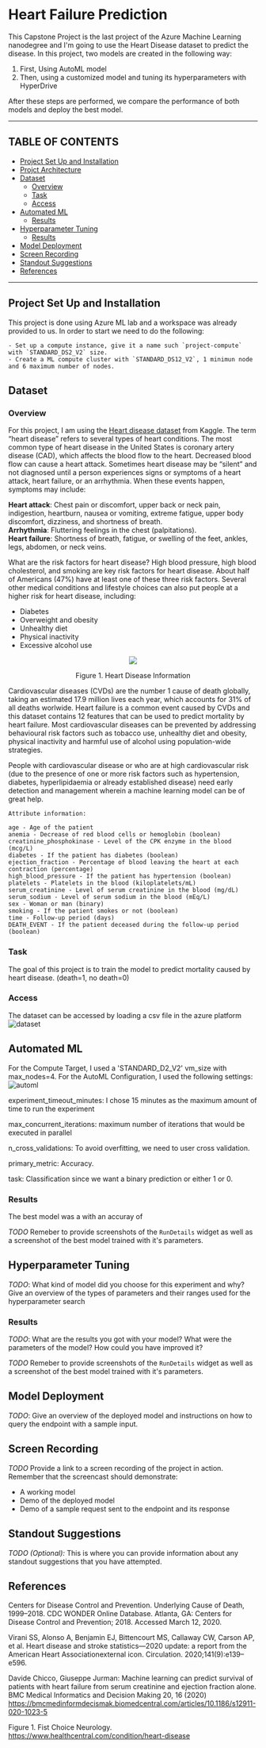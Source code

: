 # Heart Failure Prediction

This Capstone Project is the last project of the Azure Machine Learning nanodegree and I'm going to use the Heart Disease dataset to predict the disease. In this project, two models are created in the following way:
  1. First, Using AutoML model
  2. Then, using a customized model and tuning its hyperparameters with HyperDrive

After these steps are performed, we compare the performance of both models and deploy the best model. 

<hr/>

## TABLE OF CONTENTS
* [Project Set Up and Installation](#project-set-up-and-installation)
* [Projct Architecture](@project-architecture)
* [Dataset](#dataset)
  * [Overview](#overview)
  * [Task](#task)
  * [Access](#access)
* [Automated ML](#automated-ml)
  * [Results](#results)
* [Hyperparameter Tuning](#hyperparameter-tuning)
  * [Results](#results)
* [Model Deployment](#model-deployment)
* [Screen Recording](#screen-recording)
* [Standout Suggestions](standout-suggestions)
* [References](#references)
<hr/>

## Project Set Up and Installation
This project is done using Azure ML lab and a workspace was already provided to us. In order to start we need to do the following:
````
- Set up a compute instance, give it a name such `project-compute` with `STANDARD_DS2_V2` size.
- Create a ML compute cluster with `STANDARD_DS12_V2`, 1 minimun node and 6 maximum number of nodes.
````

## Dataset

### Overview
For this project, I am using the [Heart disease dataset](https://www.kaggle.com/andrewmvd/heart-failure-clinical-data) from Kaggle. The term “heart disease” refers to several types of heart conditions. The most common type of heart disease in the United States is coronary artery disease (CAD), which affects the blood flow to the heart. Decreased blood flow can cause a heart attack. Sometimes heart disease may be “silent” and not diagnosed until a person experiences signs or symptoms of a heart attack, heart failure, or an arrhythmia. When these events happen, symptoms may include:

**Heart attack**: Chest pain or discomfort, upper back or neck pain, indigestion, heartburn, nausea or vomiting, extreme fatigue, upper body discomfort, dizziness, and shortness of breath.<br />
**Arrhythmia**: Fluttering feelings in the chest (palpitations).<br />
**Heart failure**: Shortness of breath, fatigue, or swelling of the feet, ankles, legs, abdomen, or neck veins.<br />

What are the risk factors for heart disease?
High blood pressure, high blood cholesterol, and smoking are key risk factors for heart disease. About half of Americans (47%) have at least one of these three risk factors. Several other medical conditions and lifestyle choices can also put people at a higher risk for heart disease, including:

- Diabetes
- Overweight and obesity
- Unhealthy diet
- Physical inactivity
- Excessive alcohol use

<p align="center">
<img src="heart1.png") /></p>
<p align="center">Figure 1. Heart Disease Information</p>


Cardiovascular diseases (CVDs) are the number 1 cause of death globally, taking an estimated 17.9 million lives each year, which accounts for 31% of all deaths worlwide. Heart failure is a common event caused by CVDs and this dataset contains 12 features that can be used to predict mortality by heart failure. Most cardiovascular diseases can be prevented by addressing behavioural risk factors such as tobacco use, unhealthy diet and obesity, physical inactivity and harmful use of alcohol using population-wide strategies.

People with cardiovascular disease or who are at high cardiovascular risk (due to the presence of one or more risk factors such as hypertension, diabetes, hyperlipidaemia or already established disease) need early detection and management wherein a machine learning model can be of great help.
````
Attribute information:

age - Age of the patient
anemia - Decrease of red blood cells or hemoglobin (boolean)
creatinine_phosphokinase - Level of the CPK enzyme in the blood (mcg/L)
diabetes - If the patient has diabetes (boolean)
ejection_fraction - Percentage of blood leaving the heart at each contraction (percentage)
high_blood_pressure - If the patient has hypertension (boolean)
platelets - Platelets in the blood (kiloplatelets/mL)
serum_creatinine - Level of serum creatinine in the blood (mg/dL)
serum_sodium - Level of serum sodium in the blood (mEq/L)
sex - Woman or man (binary)
smoking - If the patient smokes or not (boolean)
time - Follow-up period (days)
DEATH_EVENT - If the patient deceased during the follow-up period (boolean)
````

### Task
The goal of this project is to train the model to predict mortality caused by heart disease. (death=1, no death=0)
### Access
The dataset can be accessed by loading a csv file in the azure platform
![dataset](/starter_file/dataset.png)

## Automated ML
For the Compute Target, I used a 'STANDARD_D2_V2' vm_size with max_nodes=4. For the AutoML Configuration, I used the following settings:
![automl](/starter_file/automl.png)

experiment_timeout_minutes: I chose 15 minutes as the maximum amount of time to run the experiment

max_concurrent_iterations: maximum number of iterations that would be executed in parallel

n_cross_validations: To avoid overfitting, we need to user cross validation.

primary_metric: Accuracy.

task: Classification since we want a binary prediction or either 1 or 0.


### Results
The best model was a with an accuray of 


*TODO* Remeber to provide screenshots of the `RunDetails` widget as well as a screenshot of the best model trained with it's parameters.

## Hyperparameter Tuning
*TODO*: What kind of model did you choose for this experiment and why? Give an overview of the types of parameters and their ranges used for the hyperparameter search


### Results
*TODO*: What are the results you got with your model? What were the parameters of the model? How could you have improved it?

*TODO* Remeber to provide screenshots of the `RunDetails` widget as well as a screenshot of the best model trained with it's parameters.

## Model Deployment
*TODO*: Give an overview of the deployed model and instructions on how to query the endpoint with a sample input.

## Screen Recording
*TODO* Provide a link to a screen recording of the project in action. Remember that the screencast should demonstrate:
- A working model
- Demo of the deployed  model
- Demo of a sample request sent to the endpoint and its response

## Standout Suggestions
*TODO (Optional):* This is where you can provide information about any standout suggestions that you have attempted.

## References
Centers for Disease Control and Prevention. Underlying Cause of Death, 1999–2018. CDC WONDER Online Database. Atlanta, GA: Centers for Disease Control and Prevention; 2018. Accessed March 12, 2020.

Virani SS, Alonso A, Benjamin EJ, Bittencourt MS, Callaway CW, Carson AP, et al. Heart disease and stroke statistics—2020 update: a report from the American Heart Associationexternal icon. Circulation. 2020;141(9):e139–e596.

Davide Chicco, Giuseppe Jurman: Machine learning can predict survival of patients with heart failure from serum creatinine and ejection fraction alone. BMC Medical Informatics and Decision Making 20, 16 (2020) https://bmcmedinformdecismak.biomedcentral.com/articles/10.1186/s12911-020-1023-5

Figure 1. Fist Choice Neurology. https://www.healthcentral.com/condition/heart-disease



